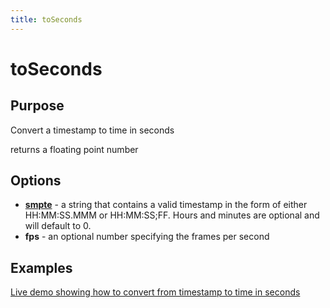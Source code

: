 ```yaml
---
title: toSeconds
---
```

# toSeconds #

## Purpose ##

Convert a timestamp to time in seconds

returns a floating point number

## Options ##

* **[smpte](http://en.wikipedia.org/wiki/SMPTE_timecode)** - a string that contains a valid timestamp in the form of either HH:MM:SS.MMM or HH:MM:SS;FF. Hours and minutes are optional and will default to 0.
* **fps** - an optional number specifying the frames per second

## Examples ##

[Live demo showing how to convert from timestamp to time in seconds](http://jsfiddle.net/popcornjs/dBpLB/)
